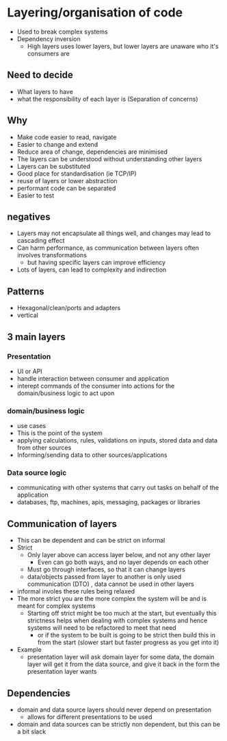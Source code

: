 # Layering/organisation of code
- Used to break complex systems
- Dependency inversion
  - High layers uses lower layers, but lower layers are unaware who it's consumers are
## Need to decide
  - What layers to have
  - what the responsibility of each layer is (Separation of concerns)
## Why
  - Make code easier to read, navigate
  - Easier to change and extend
  - Reduce area of change, dependencies are minimised
  - The layers can be understood without understanding other layers
  - Layers can be substituted
  - Good place for standardisation (ie TCP/IP)
  - reuse of layers or lower abstraction
  - performant code can be separated
  - Easier to test
## negatives
  - Layers may not encapsulate all things well, and changes may lead to cascading effect
  - Can harm performance, as communication between layers often involves transformations
    - but having specific layers can improve efficiency
  - Lots of layers, can lead to complexity and indirection
## Patterns
  - Hexagonal/clean/ports and adapters
  -  vertical
## 3 main layers
### Presentation
  - UI or API
  - handle interaction between consumer and application
  - interept commands of the consumer into actions for the domain/business logic to act upon
### domain/business logic
  - use cases
  - This is the point of the system
  - applying calculations, rules, validations on inputs, stored data and data from other sources
  - Informing/sending data to other sources/applications
### Data source logic
  - communicating with other systems that carry out tasks on behalf of the application
  - databases, ftp, machines, apis, messaging, packages or libraries
## Communication of layers
  - This can be dependent and can be strict on informal
  - Strict
    - Only layer above can access layer below, and not any other layer
      - Even can go both ways, and no layer depends on each other
    - Must go through interfaces, so that it can change layers
    - data/objects passed from layer to another is only used communication (DTO) , data cannot be used in other layers  
  - informal involes these rules being relaxed
  - The more strict you are the more complex the system will be and is meant for complex systems
    - Starting off strict might be too much at the start, but eventually this strictness helps when dealing with complex systems and hence systems will need to be refactored to meet that need
      - or if the system to be built is going to be strict then build this in from the start (slower start but faster progress as you get into it)
  - Example
    - presentation layer will ask domain layer for some data, the domain layer will get it from the data source, and give it back in the form the presentation layer wants
## Dependencies
  - domain and data source layers should never depend on presentation
    - allows for different presentations to be used
  - domain and data sources can be strictly non dependent, but this can be a bit slack
